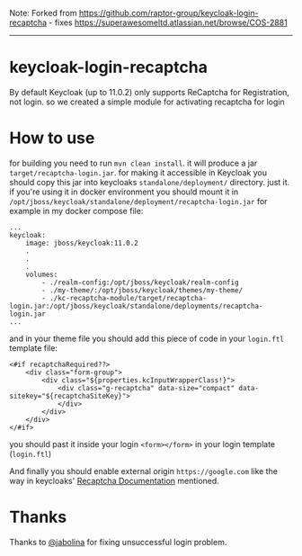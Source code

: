 Note: Forked from https://github.com/raptor-group/keycloak-login-recaptcha - fixes https://superawesomeltd.atlassian.net/browse/COS-2881 
__________________________________________________________________________

# keycloak-login-recaptcha

By default Keycloak (up to 11.0.2) only supports ReCaptcha for Registration, not login. so we created a simple module for activating recaptcha for login

#		How to use
for building you need to run `mvn clean install`.  it will produce a jar `target/recaptcha-login.jar`.
for making it accessible in Keycloak you should copy this jar into keycloaks `standalone/deployment/` directory.
just it.
if you're using it in docker environment you should mount it in `/opt/jboss/keycloak/standalone/deployment/recaptcha-login.jar`
for example in my docker compose file:
```
...
keycloak:
	image: jboss/keycloak:11.0.2
	.
	.
	.
	volumes:
		- ./realm-config:/opt/jboss/keycloak/realm-config
		- ./my-theme/:/opt/jboss/keycloak/themes/my-theme/
		- ./kc-recaptcha-module/target/recaptcha-login.jar:/opt/jboss/keycloak/standalone/deployments/recaptcha-login.jar
...
```
and in your theme file you should add this piece of code in your `login.ftl` template file:
```
<#if recaptchaRequired??>
    <div class="form-group">
        <div class="${properties.kcInputWrapperClass!}">
            <div class="g-recaptcha" data-size="compact" data-sitekey="${recaptchaSiteKey}">			
            </div>
        </div>
    </div>
</#if>
```
you should past it inside your login `<form></form>` in your login template (`login.ftl`)

And finally you should enable external origin `https://google.com` like the way in keycloaks'  [Recaptcha Documentation](https://www.keycloak.org/docs/latest/server_admin/index.html#_recaptcha) mentioned.


# Thanks

Thanks to [@jabolina](github.com/jabolina) for fixing unsuccessful login problem.
